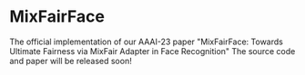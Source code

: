 # MixFairFace
The official implementation of our AAAI-23 paper "MixFairFace: Towards Ultimate Fairness via MixFair Adapter in Face Recognition" The source code and paper will be released soon!
